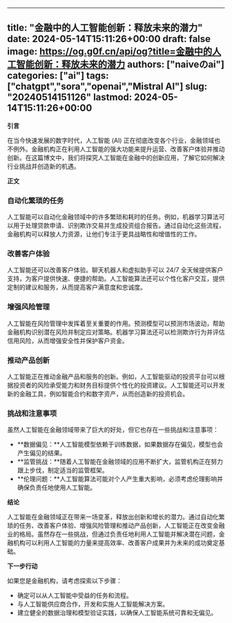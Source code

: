 
---
title: "金融中的人工智能创新：释放未来的潜力"
date: 2024-05-14T15:11:26+00:00
draft: false
image: https://og.g0f.cn/api/og?title=金融中的人工智能创新：释放未来的潜力
authors: ["naiveのai"]
categories: ["ai"]
tags: ["chatgpt","sora","openai","Mistral AI"]
slug: "20240514151126"
lastmod: 2024-05-14T15:11:26+00:00
---
**引言**

在当今快速发展的数字时代，人工智能 (AI) 正在彻底改变各个行业，金融领域也不例外。金融机构正在利用人工智能的强大功能来提升运营、改善客户体验并推动创新。在这篇博文中，我们将探究人工智能在金融中的创新应用，了解它如何解决行业挑战并创造新的机遇。

**正文**

### 自动化繁琐的任务

人工智能可以自动化金融领域中的许多繁琐和耗时的任务。例如，机器学习算法可以用于处理贷款申请、识别欺诈交易并生成投资组合报告。通过自动化这些流程，金融机构可以释放人力资源，让他们专注于更具战略性和增值性的工作。

### 改善客户体验

人工智能还可以改善客户体验。聊天机器人和虚拟助手可以 24/7 全天候提供客户支持，为客户提供快速、便捷的帮助。人工智能算法还可以个性化客户交互，提供定制的建议和服务，从而提高客户满意度和忠诚度。

### 增强风险管理

人工智能在风险管理中发挥着至关重要的作用。预测模型可以预测市场波动，帮助金融机构识别潜在风险并制定应对策略。机器学习算法还可以检测欺诈行为并评估信用风险，从而增强安全性并保护客户资金。

### 推动产品创新

人工智能正在推动金融产品和服务的创新。例如，人工智能驱动的投资平台可以根据投资者的风险承受能力和财务目标提供个性化的投资建议。人工智能还可以开发新的金融工具，例如智能合约和数字资产，从而创造新的投资机会。

### 挑战和注意事项

虽然人工智能在金融领域带来了巨大的好处，但它也存在一些挑战和注意事项：

- **数据偏见：**人工智能模型依赖于训练数据，如果数据存在偏见，模型也会产生偏见的结果。
- **监管挑战：**随着人工智能在金融领域的应用不断扩大，监管机构正在努力跟上步伐，制定适当的监管框架。
- **伦理问题：**人工智能算法可能对个人产生重大影响，必须考虑伦理影响并确保负责任地使用人工智能。

**结论**

人工智能在金融领域正在带来一场变革，释放出创新和增长的潜力。通过自动化繁琐的任务、改善客户体验、增强风险管理和推动产品创新，人工智能正在改变金融业的格局。虽然存在一些挑战，但通过负责任地利用人工智能并解决潜在问题，金融机构可以利用人工智能的力量来提高效率、改善客户成果并为未来的成功奠定基础。

**下一步行动**

如果您是金融机构，请考虑探索以下步骤：

- 确定可以从人工智能中受益的任务和流程。
- 与人工智能供应商合作，开发和实施人工智能解决方案。
- 建立健全的数据治理和模型验证实践，以确保人工智能系统可靠和无偏见。